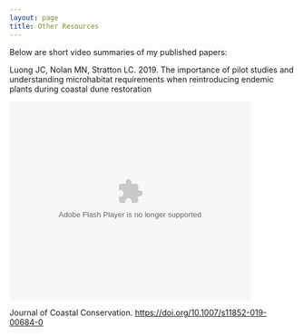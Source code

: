 ```yaml
---
layout: page
title: Other Resources
---
```


Below are short video summaries of my published papers:

Luong JC, Nolan MN, Stratton LC. 2019. The importance of pilot studies and understanding microhabitat requirements when reintroducing endemic plants during coastal dune restoration  

<object width="425" height="350">
  <param name="movie" value="https://youtu.be/FWMfSFg0its" />
  <param name="wmode" value="transparent" />
  <embed src="https://youtu.be/FWMfSFg0its"
         type="application/x-shockwave-flash"
         wmode="opaque" width="425" height="350" />
</object>

Journal of Coastal Conservation. https://doi.org/10.1007/s11852-019-00684-0
